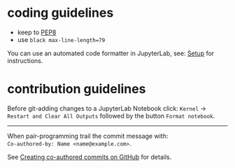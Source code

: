 # coding guidelines

* keep to [PEP8](https://www.python.org/dev/peps/pep-0008/)
* use `black max-line-length=79`

You can use an automated code formatter in JupyterLab, see: [Setup](setup.md) for instructions.

# contribution guidelines

Before git-adding changes to a JupyterLab Notebook click: `Kernel` → `Restart and Clear All Outputs` followed by the button `Format notebook`.

---

When pair-programming trail the commit message with:<br>
`Co-authored-by: Name <name@example.com>`.

See [Creating co-authored commits on GitHub](https://docs.github.com/en/github/committing-changes-to-your-project/creating-a-commit-with-multiple-authors#creating-co-authored-commits-on-github) for details.

